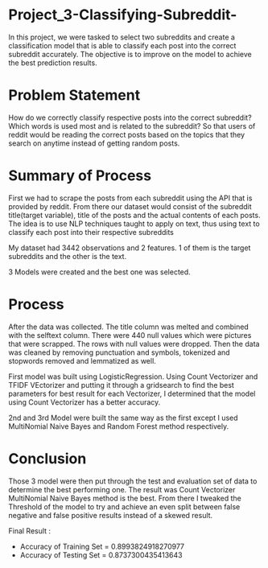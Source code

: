 # Project_3-Classifying-Subreddit-

In this project, we were tasked to select two subreddits and create a classification model that is able to classify each post into the correct subreddit accurately.
The objective is to improve on the model to achieve the best prediction results.

# Problem Statement

How do we correctly classify respective posts into the correct subreddit? 
Which words is used most and is related to the subreddit? 
So that users of reddit would be reading the correct posts based on the topics that they search on anytime instead of getting random posts.

# Summary of Process

First we had to scrape the posts from each subreddit using the API that is provided by reddit. From there our dataset would consist of the subreddit title(target variable), title of the posts and the actual contents of each posts.
The idea is to use NLP techniques taught to apply on text, thus using text to classify each post into their respective subreddits

My dataset had 3442 observations and 2 features. 1 of them is the target subreddits and the other is the text.

3 Models were created and the best one was selected.

# Process

After the data was collected. The title column was melted and combined with the selftext column. There were 440 null values which were pictures that were scrapped. The rows with null values were dropped.
Then the data was cleaned by removing punctuation and symbols, tokenized and stopwords removed and lemmatized as well.

First model was built using LogisticRegression. Using Count Vectorizer and TFIDF VEctorizer and putting it through a gridsearch to find the best parameters for best result for each Vectorizer, I determined that the model using Count Vectorizer has a better accuracy.

2nd and 3rd Model were built the same way as the first except I used MultiNomial Naive Bayes and Random Forest method respectively.

# Conclusion

Those 3 model were then put through the test and evaluation set of data to determine the best performing one. The result was Count Vectorizer MultiNomial Naive Bayes method is the best.
From there I tweaked the Threshold of the model to try and achieve an even split between false negative and false positive results instead of a skewed result.

Final Result : 
- Accuracy of Training Set = 0.8993824918270977
- Accuracy of Testing Set = 0.8737300435413643
